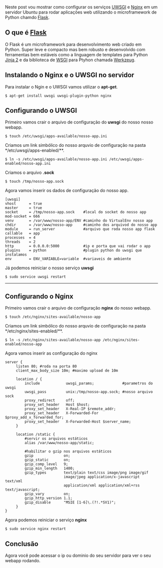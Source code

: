 Neste post vou mostrar como configurar os serviços [UWSGI](https://github.com/unbit/uwsgi-docs) e [Nginx](http://nginx.com) em um servidor Ubuntu
 para rodar aplicações web utilizando o microframework de Python chamdo [Flask](http://flask.pocoo.org).


## O que é [Flask](http://flask.pocoo.org)
O Flask é um microframework para desenvolvimento web criado em Python. Super leve e compacto mas bem robusto e desenvolvido com ferramentas
 bem estáveis como a linguagem de templates para Python [Jinja 2](http://jinja.pocoo.org/docs) e da biblioteca de [WSGI](http://en.wikipedia.org/wiki/Web_Server_Gateway_Interface)
 para Ptyhon chamada [Werkzeug](http://werkzeug.pocoo.org).


## Instalando o Nginx e o UWSGI no servidor
Para instalar o Ngin e o UWSGI vamos utilizar o **apt-get**.

```
$ apt-get install uwsgi uwsgi-plugin-python nginx
```


## Configurando o UWSGI
Primeiro vamos crair o arquivo de configuração do **uwsgi** do nosso nosso webapp.

```
$ touch /etc/uwsgi/apps-available/nosso-app.ini
```

Criamos um link simbólico do nosso arquvio de configuração na pasta */etc/uwsgi/apps-enabled/**.

```
$ ln -s /etc/uwsgi/apps-available/nosso-app.ini /etc/uwsgi/apps-enabled/nosso-app.ini
```

Criamos o arquivo **.sock**

```
$ touch /tmp/nosso-app.sock
```

Agora vamos inserir os dados de configuração do nosso app.

```
[uwsgi]
vhost      = true
master     = true
socket     = /tmp/nosso-app.sock    #local do socket do nosso app
mod-socket = 666
venv       = /var/www/nosso-app/ENV #caminho do VirtualEnv nosso app
chdir      = /var/www/nosso-app     #caminho dos arquivod do nosso app
module     = run_server             #arquivo que roda nosso app flask
callable   = app
processes  = 4
threads    = 2
http       = 0.0.0.0:5000           #ip e porta que vai rodar o app
plugins    = python                 #plugin python do uwsgi que instalamos
env        = ENV_VARIABLE=variable  #variaveis de ambiente
```

Já podemos reiniciar o nosso serviço **uwsgi**

```
$ sudo service uwsgi restart
```

****

## Configurando o Nginx

Primeiro vamos crair o arquivo de configuração **nginx** do nosso webapp.

```
$ touch /etc/nginx/sites-available/nosso-app
```

Criamos um link simbólico do nosso arquvio de configuração na pasta */etc/nginx/sites-enabled/**.

```
$ ln -s /etc/nginx/sites-available/nosso-app /etc/nginx/sites-enabled/nosso-app
```

Agora vamos inserir as configuração do nginx

```
server {
     listen 80; #roda na porta 80
     client_max_body_size 10m; #maximo upload de 10m

     location / {
         include            uwsgi_params;             #parametros do uwsgi
         uwsgi_pass         unix:/tmp/nosso-app.sock; #nosso arquivo sock
         proxy_redirect     off;
         proxy_set_header   Host $host;
         proxy_set_header   X-Real-IP $remote_addr;
         proxy_set_header   X-Forwarded-For $proxy_add_x_forwarded_for;
         proxy_set_header   X-Forwarded-Host $server_name;
     }

     location /static {
         #servir os arquivos estáticos
         alias /var/www/nosso-app/static;

         #habilitar o gzip nos arquivos estáticos
         gzip              on;
         gzip_static       on;
         gzip_comp_level   9;
         gzip_min_length   1400;
         gzip_types        text/plain text/css image/png image/gif
                           image/jpeg application/x-javascript text/xml
                           application/xml application/xml+rss text/javascript;
         gzip_vary         on;
         gzip_http_version 1.1;
         gzip_disable      "MSIE [1-6]\.(?!.*SV1)";
     }
}
```

Agora podemos reiniciar o serviço **nginx**

```
$ sudo service nginx restart
```

## Conclusão

Agora você pode acessar o ip ou dominio do seu servidor para ver o seu webapp rodando.

